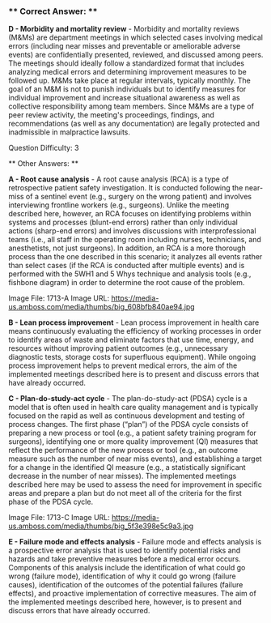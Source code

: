 ### ** Correct Answer: **

**D - Morbidity and mortality review** - Morbidity and mortality reviews (M&Ms) are department meetings in which selected cases involving medical errors (including near misses and preventable or ameliorable adverse events) are confidentially presented, reviewed, and discussed among peers. The meetings should ideally follow a standardized format that includes analyzing medical errors and determining improvement measures to be followed up. M&Ms take place at regular intervals, typically monthly. The goal of an M&M is not to punish individuals but to identify measures for individual improvement and increase situational awareness as well as collective responsibility among team members. Since M&Ms are a type of peer review activity, the meeting's proceedings, findings, and recommendations (as well as any documentation) are legally protected and inadmissible in malpractice lawsuits.

Question Difficulty: 3

** Other Answers: **

**A - Root cause analysis** - A root cause analysis (RCA) is a type of retrospective patient safety investigation. It is conducted following the near-miss of a sentinel event (e.g., surgery on the wrong patient) and involves interviewing frontline workers (e.g., surgeons). Unlike the meeting described here, however, an RCA focuses on identifying problems within systems and processes (blunt-end errors) rather than only individual actions (sharp-end errors) and involves discussions with interprofessional teams (i.e., all staff in the operating room including nurses, technicians, and anesthetists, not just surgeons). In addition, an RCA is a more thorough process than the one described in this scenario; it analyzes all events rather than select cases (if the RCA is conducted after multiple events) and is performed with the 5WH1 and 5 Whys technique and analysis tools (e.g., fishbone diagram) in order to determine the root cause of the problem.

Image File: 1713-A
Image URL: https://media-us.amboss.com/media/thumbs/big_608bfb840ae94.jpg

**B - Lean process improvement** - Lean process improvement in health care means continuously evaluating the efficiency of working processes in order to identify areas of waste and eliminate factors that use time, energy, and resources without improving patient outcomes (e.g., unnecessary diagnostic tests, storage costs for superfluous equipment). While ongoing process improvement helps to prevent medical errors, the aim of the implemented meetings described here is to present and discuss errors that have already occurred.

**C - Plan-do-study-act cycle** - The plan-do-study-act (PDSA) cycle is a model that is often used in health care quality management and is typically focused on the rapid as well as continuous development and testing of process changes. The first phase (“plan”) of the PDSA cycle consists of preparing a new process or tool (e.g., a patient safety training program for surgeons), identifying one or more quality improvement (QI) measures that reflect the performance of the new process or tool (e.g., an outcome measure such as the number of near miss events), and establishing a target for a change in the identified QI measure (e.g., a statistically significant decrease in the number of near misses). The implemented meetings described here may be used to assess the need for improvement in specific areas and prepare a plan but do not meet all of the criteria for the first phase of the PDSA cycle.

Image File: 1713-C
Image URL: https://media-us.amboss.com/media/thumbs/big_5f3e398e5c9a3.jpg

**E - Failure mode and effects analysis** - Failure mode and effects analysis is a prospective error analysis that is used to identify potential risks and hazards and take preventive measures before a medical error occurs. Components of this analysis include the identification of what could go wrong (failure mode), identification of why it could go wrong (failure causes), identification of the outcomes of the potential failures (failure effects), and proactive implementation of corrective measures. The aim of the implemented meetings described here, however, is to present and discuss errors that have already occurred.

